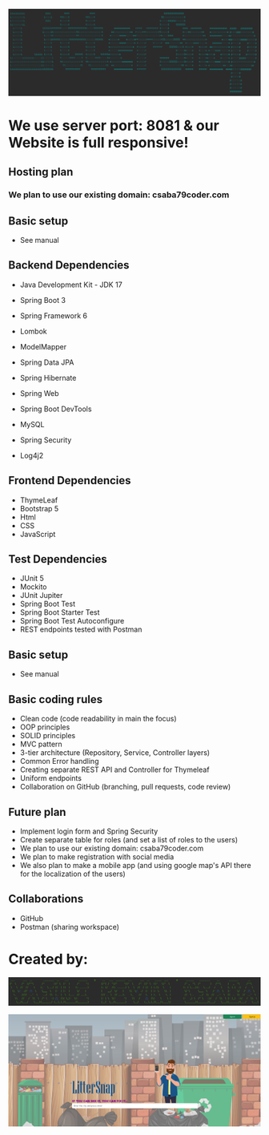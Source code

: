 ![img.png](src/main/resources/static/readme/banner-app.png)

# We use server port: 8081 & our Website is full responsive!

## Hosting plan

### We plan to use our existing domain: csaba79coder.com

## Basic setup

- See manual

## Backend Dependencies

- Java Development Kit - JDK 17
- Spring Boot 3
- Spring Framework 6

- Lombok
- ModelMapper
- Spring Data JPA
- Spring Hibernate
- Spring Web
- Spring Boot DevTools
- MySQL
- Spring Security
- Log4j2

## Frontend Dependencies

- ThymeLeaf
- Bootstrap 5
- Html
- CSS
- JavaScript

## Test Dependencies

- JUnit 5
- Mockito
- JUnit Jupiter
- Spring Boot Test
- Spring Boot Starter Test
- Spring Boot Test Autoconfigure
- REST endpoints tested with Postman

## Basic setup

- See manual

## Basic coding rules

- Clean code (code readability in main the focus)
- OOP principles
- SOLID principles
- MVC pattern
- 3-tier architecture (Repository, Service, Controller layers)
- Common Error handling
- Creating separate REST API and Controller for Thymeleaf
- Uniform endpoints
- Collaboration on GitHub (branching, pull requests, code review)

## Future plan

- Implement login form and Spring Security
- Create separate table for roles (and set a list of roles to the users)
- We plan to use our existing domain: csaba79coder.com
- We plan to make registration with social media
- We also plan to make a mobile app (and using google map's API there for the localization of the users)

## Collaborations

- GitHub
- Postman (sharing workspace)

# Created by:

![img_1.png](src/main/resources/static/readme/banner-team.png)

![img.png](src/main/resources/static/readme/indexPage.png)